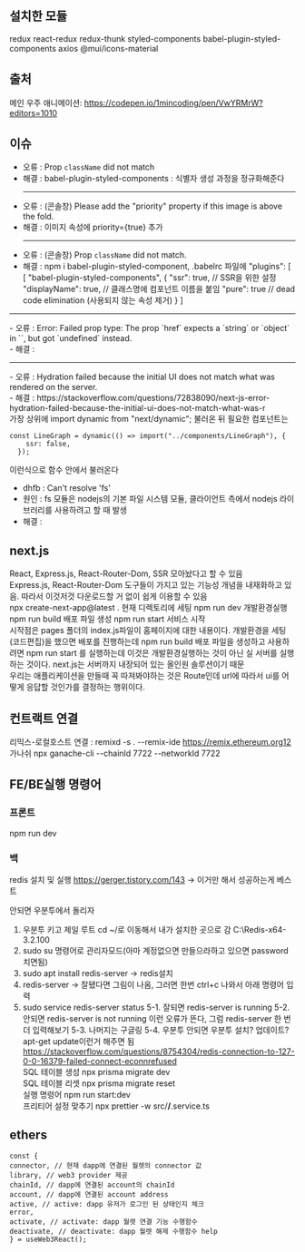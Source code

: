 ## 설치한 모듈

redux
react-redux
redux-thunk
styled-components
babel-plugin-styled-components
axios
@mui/icons-material

## 출처

메인 우주 애니메이션: https://codepen.io/1mincoding/pen/VwYRMrW?editors=1010

## 이슈

- 오류 : Prop `className` did not match
  <br>
- 해결 : babel-plugin-styled-components : 식별자 생성 과정을 정규화해준다
  <hr>
- 오류 : (콘솔창) Please add the "priority" property if this image is above the fold.
  <br>
- 해결 : 이미지 속성에 priority={true} 추가
  <hr>
- 오류 : (콘솔창) Prop `className` did not match.
- 해결 : npm i babel-plugin-styled-component, .babelrc 파일에 "plugins": [
[
"babel-plugin-styled-components",
{
"ssr": true, // SSR을 위한 설정
"displayName": true, // 클래스명에 컴포넌트 이름을 붙임
"pure": true // dead code elimination (사용되지 않는 속성 제거)
}
]
<hr>
- 오류 : Error: Failed prop type: The prop `href` expects a `string` or `object` in `<Link>`, but got `undefined` instead.
  <br>
- 해결 :
<hr>
- 오류 : Hydration failed because the initial UI does not match what was rendered on the server.
  <br>
- 해결 : https://stackoverflow.com/questions/72838090/next-js-error-hydration-failed-because-the-initial-ui-does-not-match-what-was-r
  <br>
  가장 상위에 import dynamic from "next/dynamic"; 불러온 뒤 필요한 컴포넌트는

```
const LineGraph = dynamic(() => import("../components/LineGraph"), {
    ssr: false,
  });
```

이런식으로 함수 안에서 불러온다

- dhfb : Can't resolve 'fs'
- 원인 : fs 모듈은 nodejs의 기본 파일 시스템 모듈, 클라이언트 측에서 nodejs 라이브러리를 사용하려고 할 때 발생
- 해결 : 
## next.js

React, Express.js, React-Router-Dom, SSR 모아놨다고 할 수 있음  
Express.js, React-Router-Dom 도구들이 가지고 있는 기능성 개념을 내재화하고 있음. 따라서 이것저것 다운로드할 거 없이 쉽게 이용할 수 있음
<br>
npx create-next-app@latest . 현재 디렉토리에 세팅
npm run dev 개발환경실행
npm run build 배포 파일 생성
npm run start 서비스 시작
<br>
시작점은 pages 폴더의 index.js파일이 홈페이지에 대한 내용이다.
개발환경을 세팅(코드편집)을 했으면 배포를 진행하는데
npm run build 배포 파일을 생성하고 사용하려면
npm run start 를 실행하는데 이것은 개발환경실행하는 것이 아닌 실 서버를 실행하는 것이다. next.js는 서버까지 내장되어 있는 올인원 솔루션이기 때문
<br>
우리는 애플리케이션을 만들때 꼭 따져봐야하는 것은 Route인데 url에 따라서 ui를 어떻게 응답할 것인가를 결정하는 행위이다.

## 컨트랙트 연결

리믹스-로컬호스트 연결 : remixd -s . --remix-ide https://remix.ethereum.org12
<br>
가나쉬 npx ganache-cli --chainId 7722 --networkId 7722
<br>

## FE/BE실행 명령어

### 프론트

npm run dev

### 백

redis 설치 및 실행
https://gerger.tistory.com/143 -> 이거만 해서 성공하는게 베스트

안되면 우분투에서 돌리자

1. 우분투 키고 제일 루트 cd ~/로 이동해서 내가 설치한 곳으로 감 C:\Redis-x64-3.2.100
2. sudo su 명령어로 관리자모드(아마 계정없으면 만들으라하고 있으면 password치면됨)
3. sudo apt install redis-server -> redis설치
4. redis-server -> 잘됐다면 그림이 나옴, 그러면 한번 ctrl+c 나와서 아래 명령어 입력
5. sudo service redis-server status
   5-1. 잘되면 redis-server is running
   5-2. 안되면 redis-server is not running 이런 오류가 뜬다, 그럼 redis-server 한 번 더 입력해보기
   5-3. 나머지는 구글링
   5-4. 우분투 안되면 우분투 설치? 업데이트? apt-get update이런거 해주면 됨
   https://stackoverflow.com/questions/8754304/redis-connection-to-127-0-0-16379-failed-connect-econnrefused
   <br />
   SQL 테이블 생성
   npx prisma migrate dev
   <br />
   SQL 테이블 리셋
   npx prisma migrate reset
   <br />
   실행 명령어
   npm run start:dev
   <br />
   프리티어 설정 맞추기
   npx prettier -w src/**/**.service.ts

## ethers

```
const {
connector, // 현재 dapp에 연결된 월렛의 connector 값
library, // web3 provider 제공
chainId, // dapp에 연결된 account의 chainId
account, // dapp에 연결된 account address
active, // active: dapp 유저가 로그인 된 상태인지 체크
error,
activate, // activate: dapp 월렛 연결 기능 수행함수
deactivate, // deactivate: dapp 월렛 해제 수행함수 help
} = useWeb3React();
```
